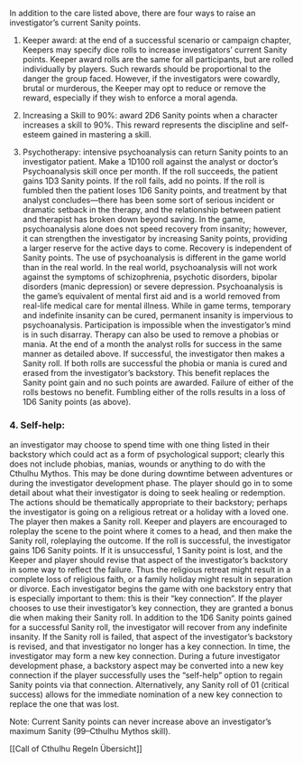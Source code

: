 In addition to the care listed above, there are four ways to raise an investigator’s current Sanity points.
1. Keeper award: at the end of a successful scenario or campaign chapter, Keepers may specify dice rolls to increase investigators’ current Sanity points. Keeper award rolls are the same for all participants, but are rolled individually by players. Such rewards should be proportional to the danger the group faced. However, if the investigators were cowardly, brutal or murderous, the Keeper may opt to reduce or remove the reward, especially if they wish to enforce a moral agenda.

2. Increasing a Skill to 90%: award 2D6 Sanity points when a character increases a skill to 90%. This reward represents the discipline and self-esteem gained in mastering a skill.

3. Psychotherapy: intensive psychoanalysis can return Sanity points to an investigator patient. Make a 1D100 roll against the analyst or doctor’s Psychoanalysis skill once per month. If the roll succeeds, the patient gains 1D3 Sanity points. If the roll fails, add no points. If the roll is fumbled then the patient loses 1D6 Sanity points, and treatment by that analyst concludes—there has been some sort of serious incident or dramatic setback in the therapy, and the relationship between patient and therapist has broken down beyond saving. In the game, psychoanalysis alone does not speed recovery from insanity; however, it can strengthen the investigator by increasing Sanity points, providing a larger reserve for the active days to come. Recovery is independent of Sanity points. The use of psychoanalysis is different in the game world than in the real world. In the real world, psychoanalysis will not work against the symptoms of schizophrenia, psychotic disorders, bipolar disorders (manic depression) or severe depression. Psychoanalysis is the game’s equivalent of mental first aid and is a world removed from real-life medical care for mental illness. While in game terms, temporary and indefinite insanity can be cured, permanent insanity is impervious to psychoanalysis. Participation is impossible when the investigator’s mind is in such disarray. Therapy can also be used to remove a phobias or mania. At the end of a month the analyst rolls for success in the same manner as detailed above. If successful, the investigator then makes a Sanity roll. If both rolls are successful the phobia or mania is cured and erased from the investigator’s backstory. This benefit replaces the Sanity point gain and no such points are awarded. Failure of either of the rolls bestows no benefit. Fumbling either of the rolls results in a loss of 1D6 Sanity points (as above).

### 4. Self-help: 
an investigator may choose to spend time with one thing listed in their backstory which could act as a form of psychological support; clearly this does not include phobias, manias, wounds or anything to do with the Cthulhu Mythos. This may be done during downtime between adventures or during the investigator development phase. The player should go in to some detail about what their investigator is doing to seek healing or redemption. The actions should be thematically appropriate to their backstory; perhaps the investigator is going on a religious retreat or a holiday with a loved one. The player then makes a Sanity roll. Keeper and players are encouraged to roleplay the scene to the point where it comes to a head, and then make the Sanity roll, roleplaying the outcome. If the roll is successful, the investigator gains 1D6 Sanity points. If it is unsuccessful, 1 Sanity point is lost, and the Keeper and player should revise that aspect of the investigator’s backstory in some way to reflect the failure. Thus the religious retreat might result in a complete loss of religious faith, or a family holiday might result in separation or divorce. Each investigator begins the game with one backstory entry that is especially important to them: this is their “key connection”. If the player chooses to use their investigator’s key connection, they are granted a bonus die when making their Sanity roll. In addition to the 1D6 Sanity points gained for a successful Sanity roll, the investigator will recover from any indefinite insanity. If the Sanity roll is failed, that aspect of the investigator’s backstory is revised, and that investigator no longer has a key connection. In time, the investigator may form a new key connection. During a future investigator development phase, a backstory aspect may be converted into a new key connection if the player successfully uses the “self-help” option to regain Sanity points via that connection. Alternatively, any Sanity roll of 01 (critical success) allows for the immediate nomination of a new key connection to replace the one that was lost.




Note: Current Sanity points can never increase above an investigator’s maximum Sanity (99–Cthulhu Mythos skill).



[[Call of Cthulhu Regeln Übersicht]]